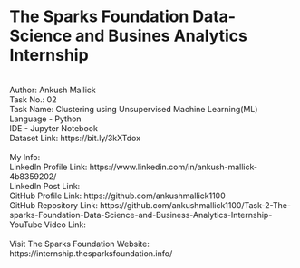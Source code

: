 # The Sparks Foundation Data-Science and Busines Analytics Internship
<br>
Author: Ankush Mallick <br>
Task No.: 02 <br>
Task Name: Clustering using Unsupervised Machine Learning(ML) <br>
Language - Python <br>
IDE - Jupyter Notebook <br>
Dataset Link: https://bit.ly/3kXTdox <br>
<br>
My Info: <br>
LinkedIn Profile Link: https://www.linkedin.com/in/ankush-mallick-4b8359202/ <br>
LinkedIn Post Link:  <br>
GitHub Profile Link: https://github.com/ankushmallick1100 <br>
GitHub Repository Link: https://github.com/ankushmallick1100/Task-2-The-sparks-Foundation-Data-Science-and-Business-Analytics-Internship- <br>
YouTube Video Link:  <br>
<br>
Visit The Sparks Foundation Website: https://internship.thesparksfoundation.info/
